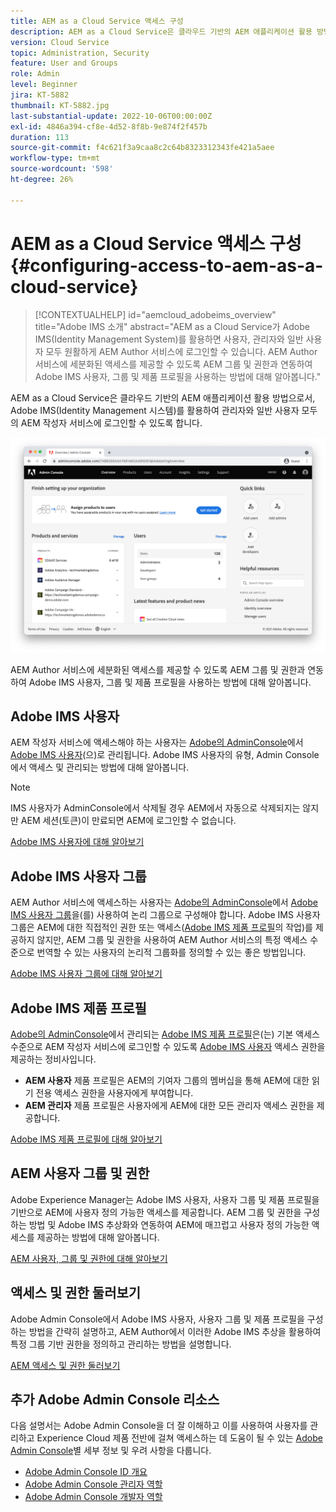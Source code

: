 ```yaml
---
title: AEM as a Cloud Service 액세스 구성
description: AEM as a Cloud Service은 클라우드 기반의 AEM 애플리케이션 활용 방법으로서, Adobe IMS(Identity Management 시스템)를 활용하여 관리자와 일반 사용자 모두의 AEM Author 서비스에 대한 사용자 로그인을 용이하게 합니다. Adobe IMS 사용자, 사용자 그룹 및 제품 프로필을 모두 AEM 그룹 및 권한과 함께 사용하여 AEM 작성자에게 특정 액세스 권한을 제공하는 방법에 대해 알아봅니다.
version: Cloud Service
topic: Administration, Security
feature: User and Groups
role: Admin
level: Beginner
jira: KT-5882
thumbnail: KT-5882.jpg
last-substantial-update: 2022-10-06T00:00:00Z
exl-id: 4846a394-cf8e-4d52-8f8b-9e874f2f457b
duration: 113
source-git-commit: f4c621f3a9caa8c2c64b8323312343fe421a5aee
workflow-type: tm+mt
source-wordcount: '598'
ht-degree: 26%

---
```


# AEM as a Cloud Service 액세스 구성 {#configuring-access-to-aem-as-a-cloud-service}

>[!CONTEXTUALHELP]
>id="aemcloud_adobeims_overview"
>title="Adobe IMS 소개"
>abstract="AEM as a Cloud Service가 Adobe IMS(Identity Management System)를 활용하면 사용자, 관리자와 일반 사용자 모두 원활하게 AEM Author 서비스에 로그인할 수 있습니다. AEM Author 서비스에 세분화된 액세스를 제공할 수 있도록 AEM 그룹 및 권한과 연동하여 Adobe IMS 사용자, 그룹 및 제품 프로필을 사용하는 방법에 대해 알아봅니다."

AEM as a Cloud Service은 클라우드 기반의 AEM 애플리케이션 활용 방법으로서, Adobe IMS(Identity Management 시스템)를 활용하여 관리자와 일반 사용자 모두의 AEM 작성자 서비스에 로그인할 수 있도록 합니다.

![Adobe Admin Console](./assets/hero.png)

AEM Author 서비스에 세분화된 액세스를 제공할 수 있도록 AEM 그룹 및 권한과 연동하여 Adobe IMS 사용자, 그룹 및 제품 프로필을 사용하는 방법에 대해 알아봅니다.

## Adobe IMS 사용자

AEM 작성자 서비스에 액세스해야 하는 사용자는 [Adobe의 AdminConsole](https://adminconsole.adobe.com)에서 [Adobe IMS 사용자](https://helpx.adobe.com/kr/enterprise/using/set-up-identity.html)(으)로 관리됩니다. Adobe IMS 사용자의 유형, Admin Console에서 액세스 및 관리되는 방법에 대해 알아봅니다.

>[!NOTE]
>
>IMS 사용자가 AdminConsole에서 삭제될 경우 AEM에서 자동으로 삭제되지는 않지만 AEM 세션(토큰)이 만료되면 AEM에 로그인할 수 없습니다.


[Adobe IMS 사용자에 대해 알아보기](./adobe-ims-users.md)

## Adobe IMS 사용자 그룹

AEM Author 서비스에 액세스하는 사용자는 [Adobe의 AdminConsole](https://adminconsole.adobe.com)에서 [Adobe IMS 사용자 그룹](https://helpx.adobe.com/kr/enterprise/using/user-groups.html)을(를) 사용하여 논리 그룹으로 구성해야 합니다. Adobe IMS 사용자 그룹은 AEM에 대한 직접적인 권한 또는 액세스([Adobe IMS 제품 프로필](#adobe-ims-product-profiles)의 작업)를 제공하지 않지만, AEM 그룹 및 권한을 사용하여 AEM Author 서비스의 특정 액세스 수준으로 번역할 수 있는 사용자의 논리적 그룹화를 정의할 수 있는 좋은 방법입니다.

[Adobe IMS 사용자 그룹에 대해 알아보기](./adobe-ims-user-groups.md)

## Adobe IMS 제품 프로필

[Adobe의 AdminConsole](https://adminconsole.adobe.com)에서 관리되는 [Adobe IMS 제품 프로필](https://helpx.adobe.com/enterprise/using/manage-permissions-and-roles.html)은(는) 기본 액세스 수준으로 AEM 작성자 서비스에 로그인할 수 있도록 [Adobe IMS 사용자](#adobe-ims-users) 액세스 권한을 제공하는 정비사입니다.

+ __AEM 사용자__ 제품 프로필은 AEM의 기여자 그룹의 멤버십을 통해 AEM에 대한 읽기 전용 액세스 권한을 사용자에게 부여합니다.
+ __AEM 관리자__ 제품 프로필은 사용자에게 AEM에 대한 모든 관리자 액세스 권한을 제공합니다.

[Adobe IMS 제품 프로필에 대해 알아보기](./adobe-ims-product-profiles.md)

## AEM 사용자 그룹 및 권한

Adobe Experience Manager는 Adobe IMS 사용자, 사용자 그룹 및 제품 프로필을 기반으로 AEM에 사용자 정의 가능한 액세스를 제공합니다. AEM 그룹 및 권한을 구성하는 방법 및 Adobe IMS 추상화와 연동하여 AEM에 매끄럽고 사용자 정의 가능한 액세스를 제공하는 방법에 대해 알아봅니다.

[AEM 사용자, 그룹 및 권한에 대해 알아보기](./aem-users-groups-and-permissions.md)

## 액세스 및 권한 둘러보기

Adobe Admin Console에서 Adobe IMS 사용자, 사용자 그룹 및 제품 프로필을 구성하는 방법을 간략히 설명하고, AEM Author에서 이러한 Adobe IMS 추상을 활용하여 특정 그룹 기반 권한을 정의하고 관리하는 방법을 설명합니다.

[AEM 액세스 및 권한 둘러보기](./walk-through.md)

## 추가 Adobe Admin Console 리소스

다음 설명서는 Adobe Admin Console을 더 잘 이해하고 이를 사용하여 사용자를 관리하고 Experience Cloud 제품 전반에 걸쳐 액세스하는 데 도움이 될 수 있는 [Adobe Admin Console](https://adminconsole.adobe.com)별 세부 정보 및 우려 사항을 다룹니다.

+ [Adobe Admin Console ID 개요](https://helpx.adobe.com/kr/enterprise/using/identity.html)
+ [Adobe Admin Console 관리자 역할](https://helpx.adobe.com/enterprise/using/admin-roles.html)
+ [Adobe Admin Console 개발자 역할](https://helpx.adobe.com/enterprise/using/manage-developers.html)
